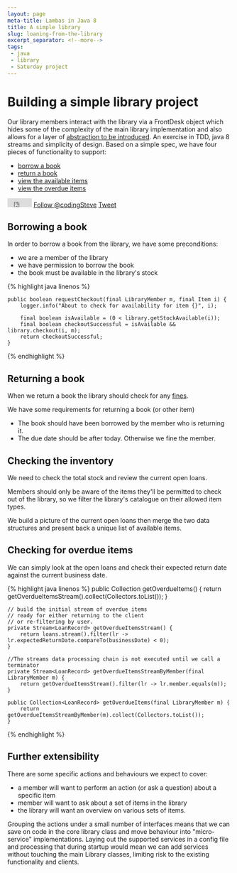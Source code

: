 ```yaml
---
layout: page
meta-title: Lambas in Java 8
title: A simple library 
slug: loaning-from-the-library
excerpt_separator: <!--more-->
tags:
 - java
 - library
 - Saturday project 
---
```


Building a simple library project
=================================

Our library members interact with the library via a FrontDesk object which hides some of the complexity of the main library implementation and also allows for a layer of [abstraction to be introduced][ITEM6]. An exercise in TDD, java 8 streams and simplicity of design. Based on a simple spec, we have four pieces of functionality to support:

- [borrow a book][ITEM1]
- [return a book][ITEM2]
- [view the available items][ITEM3]
- [view the overdue items][ITEM4]


<div id="social">
    <iframe id="gh-fork" src="http://ghbtns.com/github-btn.html?user=codingsteve&repo=library&type=fork" allowtransparency="true" frameborder="0" scrolling="0" width="55px" height="20px"></iframe>
    <a href="https://twitter.com/codingSteve" class="twitter-follow-button" data-show-count="false" data-lang="en">Follow @codingSteve</a>
    <a href="https://twitter.com/share" class="twitter-share-button" data-url="{{ post.url}}" data-via="codingSteve" data-lang="en">Tweet</a>
</div>



Borrowing a book
----------------

In order to borrow a book from the library, we have some preconditions:

- we are a member of the library
- we have permission to borrow the book
- the book must be available in the library's stock

{% highlight java linenos %}

	public boolean requestCheckout(final LibraryMember m, final Item i) {
		logger.info("About to check for availability for item {}", i);

		final boolean isAvailable = (0 < library.getStockAvailable(i));
		final boolean checkoutSuccessful = isAvailable && library.checkout(i, m);
		return checkoutSuccessful;
    }
{% endhighlight %}


Returning a book
----------------
When we return a book the library should check for any [fines][FINES]. 

We have some requirements for returning a book (or other item)

- The book should have been borrowed by the member who is returning it. 
- The due date should be after today. Otherwise we fine the member. 


Checking the inventory
----------------------

We need to check the total stock and review the current open loans. 

Members should only be aware of the items they'll be permitted to check out of the library, so we filter the library's catalogue on their allowed item types.

We build a picture of the current open loans then merge the two data structures and present back a unique list of available items.




Checking for overdue items
--------------------------

We can simply look at the open loans and check their expected return date against the current business date.

{% highlight java linenos %}
	public Collection<LoanRecord> getOverdueItems() {
		return getOverdueItemsStream().collect(Collectors.toList());
    }

    // build the initial stream of overdue items
    // ready for either returning to the client
    // or re-filtering by user.
    private Stream<LoanRecord> getOverdueItemsStream() {
		return loans.stream().filter(lr -> lr.expectedReturnDate.compareTo(businessDate) < 0);
    }

    //The streams data processing chain is not executed until we call a terminator
    private Stream<LoanRecord> getOverdueItemsStreamByMember(final LibraryMember m) {
		return getOverdueItemsStream().filter(lr -> lr.member.equals(m));
    }

	public Collection<LoanRecord> getOverdueItems(final LibraryMember m) {
		return getOverdueItemsStreamByMember(m).collect(Collectors.toList());
	}

{% endhighlight %}




Further extensibility
----------------------

There are some specific actions and behaviours we expect to cover:
- a member will want to perform an action (or ask a question) about a specific item
-  member will want to ask about a set of items in the library
- the library will want an overview on various sets of items. 

Grouping the actions under a small number of interfaces means that we can save on code in the core library class and move behaviour into "micro-service" implementations. Laying out the supported services in a config file and processing that during startup would mean we can add services without touching the main Library classes, limiting risk to the existing functionality and clients. 


   [ITEM1]: https://github.com/codingSteve/library/issues/1
   [ITEM2]: https://github.com/codingSteve/library/issues/2
   [ITEM3]: https://github.com/codingSteve/library/issues/3
   [ITEM4]: https://github.com/codingSteve/library/issues/4
   [ITEM6]: https://github.com/codingSteve/library/issues/6
   [FINES]: /docs/2015-09-26-fee-schedule






